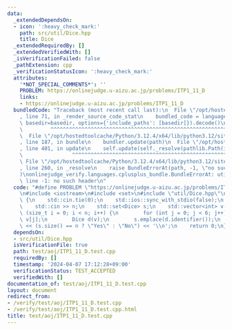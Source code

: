 ```yaml
---
data:
  _extendedDependsOn:
  - icon: ':heavy_check_mark:'
    path: src/util/Dice.hpp
    title: Dice
  _extendedRequiredBy: []
  _extendedVerifiedWith: []
  _isVerificationFailed: false
  _pathExtension: cpp
  _verificationStatusIcon: ':heavy_check_mark:'
  attributes:
    '*NOT_SPECIAL_COMMENTS*': ''
    PROBLEM: https://onlinejudge.u-aizu.ac.jp/problems/ITP1_11_D
    links:
    - https://onlinejudge.u-aizu.ac.jp/problems/ITP1_11_D
  bundledCode: "Traceback (most recent call last):\n  File \"/opt/hostedtoolcache/Python/3.12.4/x64/lib/python3.12/site-packages/onlinejudge_verify/documentation/build.py\"\
    , line 71, in _render_source_code_stat\n    bundled_code = language.bundle(stat.path,\
    \ basedir=basedir, options={'include_paths': [basedir]}).decode()\n          \
    \         ^^^^^^^^^^^^^^^^^^^^^^^^^^^^^^^^^^^^^^^^^^^^^^^^^^^^^^^^^^^^^^^^^^^^^^^^^^^^^^^^^\n\
    \  File \"/opt/hostedtoolcache/Python/3.12.4/x64/lib/python3.12/site-packages/onlinejudge_verify/languages/cplusplus.py\"\
    , line 187, in bundle\n    bundler.update(path)\n  File \"/opt/hostedtoolcache/Python/3.12.4/x64/lib/python3.12/site-packages/onlinejudge_verify/languages/cplusplus_bundle.py\"\
    , line 401, in update\n    self.update(self._resolve(pathlib.Path(included), included_from=path))\n\
    \                ^^^^^^^^^^^^^^^^^^^^^^^^^^^^^^^^^^^^^^^^^^^^^^^^^^^^^^^^^\n \
    \ File \"/opt/hostedtoolcache/Python/3.12.4/x64/lib/python3.12/site-packages/onlinejudge_verify/languages/cplusplus_bundle.py\"\
    , line 260, in _resolve\n    raise BundleErrorAt(path, -1, \"no such header\"\
    )\nonlinejudge_verify.languages.cplusplus_bundle.BundleErrorAt: util/Dice.hpp:\
    \ line -1: no such header\n"
  code: "#define PROBLEM \"https://onlinejudge.u-aizu.ac.jp/problems/ITP1_11_D\"\n\
    \n#include <iostream>\n#include <set>\n#include \"util/Dice.hpp\"\n\nint main()\
    \ {\n    std::cin.tie(0);\n    std::ios::sync_with_stdio(false);\n    int n;\n\
    \    std::cin >> n;\n    std::set<Dice> s;\n    std::vector<int> v(6);\n    for\
    \ (size_t i = 0; i < n; i++) {\n        for (int j = 0; j < 6; j++) std::cin >>\
    \ v[j];\n        Dice d(v);\n        s.emplace(d.identifier());\n    }\n    std::cout\
    \ << (s.size() == n ? \"Yes\" : \"No\") << '\\n';\n    return 0;\n}"
  dependsOn:
  - src/util/Dice.hpp
  isVerificationFile: true
  path: test/aoj/ITP1_11_D.test.cpp
  requiredBy: []
  timestamp: '2024-04-07 17:12:28+09:00'
  verificationStatus: TEST_ACCEPTED
  verifiedWith: []
documentation_of: test/aoj/ITP1_11_D.test.cpp
layout: document
redirect_from:
- /verify/test/aoj/ITP1_11_D.test.cpp
- /verify/test/aoj/ITP1_11_D.test.cpp.html
title: test/aoj/ITP1_11_D.test.cpp
---
```

